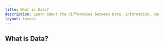 ```yaml
---
title: What is Data?
description: Learn about the differences between Data, Information, Knowledge and Wisdom
layout: lesson
---
```


## What is Data?